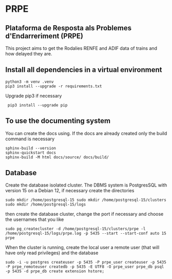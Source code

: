 # PRPE

## Plataforma de Resposta als Problemes d'Endarreriment (PRPE)

This project aims to get the Rodalies RENFE and ADIF data of trains and how delayed they are.  


## Install all dependencies in a virtual environment

```
python3 -m venv .venv
pip3 install --upgrade -r requirements.txt
```

Upgrade pip3 if necessary

```
 pip3 install --upgrade pip
```

## To use the documenting system

You can create the docs using. If the docs are already created only the build command is necessary

```
sphinx-build --version
sphinx-quickstart docs
sphinx-build -M html docs/source/ docs/build/
```


## Database

Create the database isolated cluster. The DBMS system is PostgresSQL with version 15 on a Debian 12, 
if necessary create the directories

``
sudo mkdir /home/postgresql-15
sudo mkdir /home/postgresql-15/clusters
sudo mkdir /home/postgresql-15/logs
``

then create the database cluster, change the port if necessary and choose the usernames that you like

``
sudo pg_createcluster -d /home/postgresql-15/clusters/prpe -l /home/postgresql-15/logs/prpe.log -p 5435 --start --start-conf auto 15 prpe
``

When the cluster is running, create the local user a remote user (that will have only read privileges) and the database

``
sudo -i -u postgres
createuser -p 5435 -P prpe_user
createuser -p 5435 -P prpe_remoteuser
createdb -p 5435 -E UTF8 -O prpe_user prpe_db
psql -p 5435 -d prpe_db
create extension hstore;
``
